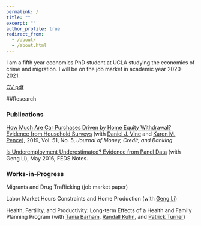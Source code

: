 ```yaml
---
permalink: /
title: ""
excerpt: ""
author_profile: true
redirect_from: 
  - /about/
  - /about.html
---
```


I am a fifth year economics PhD student at UCLA studying the economics of crime and migration. I will be on the job market in academic year 2020-2021.

[CV pdf](https://brettmcc.github.io/files/mccully-CV.pdf)

##Research 

### Publications

[How Much Are Car Purchases Driven by Home Equity Withdrawal? Evidence from Household Surveys](https://brettmcc.github.io/files/MCCULLY_et_al-2019-Journal_of_Money,_Credit_and_Banking.pdf) (with [Daniel J. Vine](https://www.federalreserve.gov/econres/daniel-j-vine.htm) and [Karen M. Pence](https://www.federalreserve.gov/econres/karen-m-pence.htm)), 2019, Vol. 51, No. 5, *Journal of Money, Credit, and Banking*.

[Is Underemployment Underestimated? Evidence from Panel Data](https://www.federalreserve.gov/econresdata/notes/feds-notes/2016/is-underemployment-underestimated-evidence-from-panel-data-20160516.html) (with Geng Li), May 2016, FEDS Notes.



### Works-in-Progress
Migrants and Drug Trafficking (job market paper)

Labor Market Hours Constraints and Home Production (with [Geng Li](https://sites.google.com/site/gengliresearch/))

Health, Fertility, and Productivity: Long-term Effects of a Health and Family Planning Program (with [Tania Barham](https://ibs.colorado.edu/barham/), [Randall Kuhn](https://ph.ucla.edu/faculty/kuhn), and [Patrick Turner](https://sites.google.com/a/colorado.edu/psullivant/))
